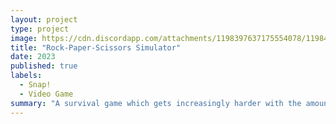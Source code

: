 ```yaml
---
layout: project
type: project
image: https://cdn.discordapp.com/attachments/1198397637175554078/1198412466120577105/image.png?ex=65becf95&is=65ac5a95&hm=24e773ea6c17bfe6c9c3dfcc913c825085bc83c87726702ecacf0ab16e4abf2e&
title: "Rock-Paper-Scissors Simulator"
date: 2023
published: true
labels:
  - Snap!
  - Video Game
summary: "A survival game which gets increasingly harder with the amount of time survived coded via Snap!"
---
```

